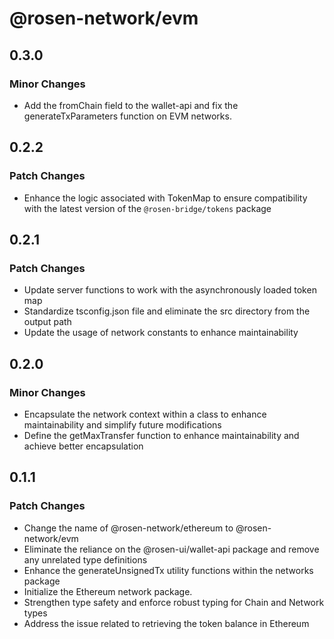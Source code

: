 # @rosen-network/evm

## 0.3.0

### Minor Changes

- Add the fromChain field to the wallet-api and fix the generateTxParameters function on EVM networks.

## 0.2.2

### Patch Changes

- Enhance the logic associated with TokenMap to ensure compatibility with the latest version of the `@rosen-bridge/tokens` package

## 0.2.1

### Patch Changes

- Update server functions to work with the asynchronously loaded token map
- Standardize tsconfig.json file and eliminate the src directory from the output path
- Update the usage of network constants to enhance maintainability

## 0.2.0

### Minor Changes

- Encapsulate the network context within a class to enhance maintainability and simplify future modifications
- Define the getMaxTransfer function to enhance maintainability and achieve better encapsulation

## 0.1.1

### Patch Changes

- Change the name of @rosen-network/ethereum to @rosen-network/evm
- Eliminate the reliance on the @rosen-ui/wallet-api package and remove any unrelated type definitions
- Enhance the generateUnsignedTx utility functions within the networks package
- Initialize the Ethereum network package.
- Strengthen type safety and enforce robust typing for Chain and Network types
- Address the issue related to retrieving the token balance in Ethereum
